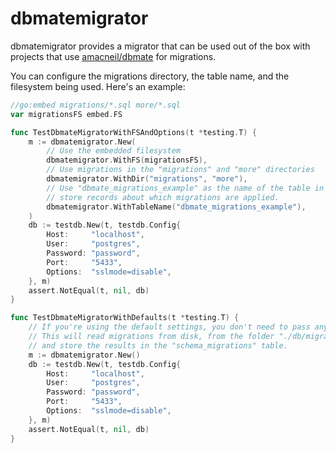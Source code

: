 # dbmatemigrator

dbmatemigrator provides a migrator that can be used out of the box with projects that use [amacneil/dbmate](https://github.com/amacneil/dbmate) for migrations.

You can configure the migrations directory, the table name, and the filesystem
being used. Here's an example:

```go
//go:embed migrations/*.sql more/*.sql
var migrationsFS embed.FS

func TestDbmateMigratorWithFSAndOptions(t *testing.T) {
    m := dbmatemigrator.New(
        // Use the embedded filesystem
        dbmatemigrator.WithFS(migrationsFS),
        // Use migrations in the "migrations" and "more" directories
        dbmatemigrator.WithDir("migrations", "more"),
        // Use "dbmate_migrations_example" as the name of the table in which to
        // store records about which migrations are applied.
        dbmatemigrator.WithTableName("dbmate_migrations_example"),
    )
    db := testdb.New(t, testdb.Config{
        Host:     "localhost",
        User:     "postgres",
        Password: "password",
        Port:     "5433",
        Options:  "sslmode=disable",
    }, m)
    assert.NotEqual(t, nil, db)
}

func TestDbmateMigratorWithDefaults(t *testing.T) {
    // If you're using the default settings, you don't need to pass any options.
    // This will read migrations from disk, from the folder "./db/migrations",
    // and store the results in the "schema_migrations" table.
    m := dbmatemigrator.New()
    db := testdb.New(t, testdb.Config{
        Host:     "localhost",
        User:     "postgres",
        Password: "password",
        Port:     "5433",
        Options:  "sslmode=disable",
    }, m)
    assert.NotEqual(t, nil, db)
}
```